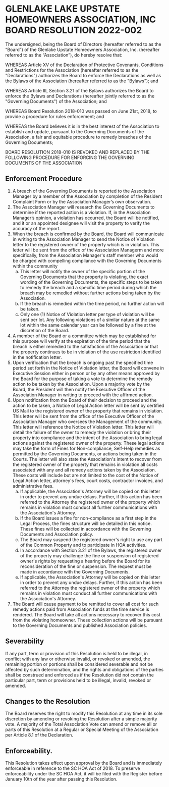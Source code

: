 # GLENLAKE LAKE UPSTATE HOMEOWNERS ASSOCIATION, INC BOARD RESOLUTION 2022-002

The undersigned, being the Board of Directors (hereafter referred to as the “Board”) of the Glenlake Upstate Homeowners Association, Inc. (hereafter referred to as the “Association”), do hereby resolve that:

WHEREAS Article XV of the Declaration of Protective Covenants, Conditions and Restrictions for the Association (hereafter referred to as the "Declarations") authorizes the Board to enforce the Declarations as well as the Bylaws of the Association (hereafter referred to as the "Bylaws"); and

WHEREAS Article III, Section 3.21 of the Bylaws authorizes the Board to enforce the Bylaws and Declarations (hereafter jointly referred to as the "Governing Documents") of the Association; and

WHEREAS Board Resolution 2018-010 was passed on June 21st, 2018, to provide a procedure for rules enforcement; and

WHEREAS the Board believes it is in the best interest of the Association to establish and update, pursuant to the Governing Documents of the Association, a fair and equitable procedure to remedy breaches of the Governing Documents;

BOARD RESOLUTION 2018-010 IS REVOKED AND REPLACED BY THE FOLLOWING PROCEDURE FOR ENFORCING THE GOVERNING DOCUMENTS OF THE ASSOCIATION

## Enforcement Procedure

<ol type="1">
   <li>A breach of the Governing Documents is reported to the Association Manager by a member of the Association by completion of the Resident Complaint Form or by the Association Manager’s own observation.</li>
   <li>The Association Manager will research the Governing Documents to determine if the reported action is a violation. If, in the Association Manager’s opinion, a violation has occurred, the Board will be notified, and it or an appointed designee will visit the property to verify the accuracy of the report.</li>
   <li>When the breach is confirmed by the Board, the Board will communicate in writing to the Association Manager to send the Notice of Violation letter to the registered owner of the property which is in violation. This letter will be sent from the office of the Association Managerm and more specifically, from the Association Manager's staff member who would be charged with compelling compliance with the Governing Documents within the community
<ol type ="a">
   <li>This letter will notify the owner of the specific portion of the Governing Documents that the property is violating, the exact wording of the Governing Documents, the specific steps to be taken to remedy the breach and a specific time period during which the breach may be remedied without further actions being taken by the Association.</li>
   <li>If the breach is remedied within the time period, no further action will be taken.</li>
   <li>Only one (1) Notice of Violation letter per type of violation will be sent per lot. Any following violations of a similar nature at the same lot within the same calendar year can be followed by a fine at the discretion of the Board.</li> 
   </ol></li>

   <li>A member of the Board or a committee which may be established for this purpose will verify at the expiration of the time period that the breach is either remedied to the satisfaction of the Association or that the property continues to be in violation of the use restriction identified in the notification letter.</li>
   <li>Upon verification that the breach is ongoing past the specified time period set forth in the Notice of Violation letter, the Board will convene in Executive Session either in person or by any other means approved by the Board for the purpose of taking a vote to determine the remedy action to be taken by the Association. Upon a majority vote by the Board, the President will then notify the Executive Officer of the Association Manager in writing to proceed with the affirmed action.</li>
   <li>Upon notification from the Board of their decision to proceed and the action to be taken, a Notice of Legal Action letter will be sent by certified US Mail to the registered owner of the property that remains in violation. This letter will be sent from the office of the Executive Officer of the Association Manager who oversees the Management of the community. This letter will reference the Notice of Violation letter. This letter will detail the failure of the owner to remedy the violation or bring their property into compliance and the intent of the Association to bring legal actions against the registered owner of the property. These legal actions may take the form of Fines for Non-compliance, Self-Help remedies as permitted by the Governing Documents, or actions being taken in the Courts. The letter will also state the Association's intent to recover from the registered owner of the property that remains in violation all costs associated with any and all remedy actions taken by the Association. These costs will include but are not limited to the cost of the Notice of Legal Action letter, attorney's fees, court costs, contractor invoices, and administrative fees.

<ol type="a">
   <li>If applicable, the Association's Attorney will be copied on this letter in order to prevent any undue delays. Further, if this action has been referred to the Attorney the registered owner of the property which remains in violation must conduct all further communications with the Association's Attorney.</li>
   <li>If the Board issues a fine for non-compliance as a first step in the Legal Process, the fines structure will be detailed in this notice. These fines will be collected in accordance with the Governing Documents and Association policy.</li>
   <li>The Board may suspend the registered owner's right to use any part of the Common Property and to participate in HOA activities.</li>
   <li>In accordance with Section 3.21 of the Bylaws, the registered owner of the property may challenge the fine or suspension of registered owner's rights by requesting a hearing before the Board for its reconsideration of the fine or suspension. The request must be made in accordance with the Governing Documents.</li>
   <li>If applicable, the Association's Attorney will be copied on this letter in order to prevent any undue delays. Further, if this action has been referred to the Attorney the registered owner of the property which remains in violation must conduct all further communications with the Association's Attorney.</li>
</ol>

</li>
   <li>The Board will cause payment to be remitted to cover all cost for such remedy actions paid from Association funds at the time service is rendered. The Board will take all actions necessary to recover this cost from the violating homeowner. These collection actions will be pursuant to the Governing Documents and published Association policies.
</li>
</ol>

## Severability
If any part, term or provision of this Resolution is held to be illegal, in conflict with any law or otherwise invalid, or revoked or amended, the remaining portion or portions shall be considered severable and not be affected by such determination, and the rights and obligations of the parties shall be construed and enforced as if the Resolution did not contain the particular part, term or provisions held to be illegal, invalid, revoked or amended.

## Changes to the Resolution
The Board reserves the right to modify this Resolution at any time in its sole discretion by amending or revoking the Resolution after a simple majority vote. A majority of the Total Association Vote can amend or remove all or parts of this Resolution at a Regular or Special Meeting of the Association per Article 8.1 of the Declaration.

## Enforceability.
This Resolution takes effect upon approval by the Board and is immediately enforceable in reference to the SC HOA Act of 2018. To preserve enforceability under the SC HOA Act, it will be filed with the Register before January 10th of the year after passing this Resolution. 
